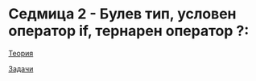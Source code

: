 # Седмица 2 - Булев тип, условен оператор if, тернарен оператор ?:

[Теория](https://github.com/AleksandrinaKovachka/Introduction-to-programming-2021-2022/tree/main/Week02/Theory)

[Задачи](https://github.com/AleksandrinaKovachka/Introduction-to-programming-2021-2022/tree/main/Week02/Tasks)
